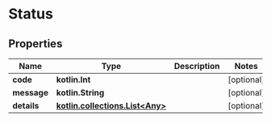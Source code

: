 
# Status

## Properties
Name | Type | Description | Notes
------------ | ------------- | ------------- | -------------
**code** | **kotlin.Int** |  |  [optional]
**message** | **kotlin.String** |  |  [optional]
**details** | [**kotlin.collections.List&lt;Any&gt;**](Any.md) |  |  [optional]




